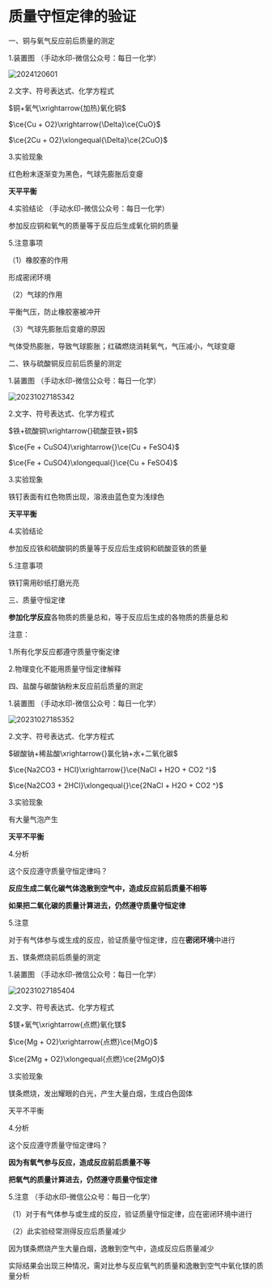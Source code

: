 # 质量守恒定律的验证

一、铜与氧气反应前后质量的测定

1.装置图	（手动水印-微信公众号：每日一化学）

![2024120601](https://img.edaychem.cn//img/2024120601.jpg)​

2.文字、符号表达式、化学方程式

$铜+氧气\xrightarrow{加热}氧化铜$

$\ce{Cu + O2}\xrightarrow{\Delta}\ce{CuO}$

$\ce{2Cu + O2}\xlongequal{\Delta}\ce{2CuO}$

3.实验现象

红色粉末逐渐变为黑色，气球先膨胀后变瘪

**天平平衡**

4.实验结论	（手动水印-微信公众号：每日一化学）

参加反应铜和氧气的质量等于反应后生成氧化铜的质量

5.注意事项

（1）橡胶塞的作用

形成密闭环境

（2）气球的作用

平衡气压，防止橡胶塞被冲开

（3）气球先膨胀后变瘪的原因

气体受热膨胀，导致气球膨胀；红磷燃烧消耗氧气，气压减小，气球变瘪

二、铁与硫酸铜反应前后质量的测定

1.装置图	（手动水印-微信公众号：每日一化学）

![20231027185342](https://img.edaychem.cn//img/20231027185342.jpg)​

2.文字、符号表达式、化学方程式

$铁+硫酸铜\xrightarrow{}硫酸亚铁+铜$

$\ce{Fe + CuSO4}\xrightarrow{}\ce{Cu + FeSO4}$

$\ce{Fe + CuSO4}\xlongequal{}\ce{Cu + FeSO4}$

3.实验现象

铁钉表面有红色物质出现，溶液由蓝色变为浅绿色

**天平平衡**

4.实验结论

参加反应铁和硫酸铜的质量等于反应后生成铜和硫酸亚铁的质量

5.注意事项

铁钉需用砂纸打磨光亮

三、质量守恒定律

**参加化学反应**各物质的质量总和，等于反应后生成的各物质的质量总和

注意：

1.所有化学反应都遵守质量守衡定律

2.物理变化不能用质量守恒定律解释

四、盐酸与碳酸钠粉末反应前后质量的测定

1.装置图	（手动水印-微信公众号：每日一化学）

![20231027185352](https://img.edaychem.cn//img/20231027185352.jpg)​

2.文字、符号表达式、化学方程式

$碳酸钠+稀盐酸\xrightarrow{}氯化钠+水+二氧化碳$

$\ce{Na2CO3 + HCl}\xrightarrow{}\ce{NaCl + H2O + CO2 ^}$

$\ce{Na2CO3 + 2HCl}\xlongequal{}\ce{2NaCl + H2O + CO2 ^}$

3.实验现象

有大量气泡产生

**天平不平衡**

4.分析

这个反应遵守质量守恒定律吗？

**反应生成二氧化碳气体逸散到空气中，造成反应前后质量不相等**

**如果把二氧化碳的质量计算进去，仍然遵守质量守恒定律**

5.注意

对于有气体参与或生成的反应，验证质量守恒定律，应在**密闭环境**中进行

五、镁条燃烧前后质量的测定

1.装置图	（手动水印-微信公众号：每日一化学）

![20231027185404](https://img.edaychem.cn//img/20231027185404.jpg)​

2.文字、符号表达式、化学方程式

$镁+氧气\xrightarrow{点燃}氧化镁$

$\ce{Mg + O2}\xrightarrow{点燃}\ce{MgO}$

$\ce{2Mg + O2}\xlongequal{点燃}\ce{2MgO}$

3.实验现象

镁条燃烧，发出耀眼的白光，产生大量白烟，生成白色固体

天平不平衡

4.分析

这个反应遵守质量守恒定律吗？

**因为有氧气参与反应，造成反应前后质量不等**

**把氧气的质量计算进去，仍然遵守质量守恒定律**

5.注意	（手动水印-微信公众号：每日一化学）

（1）对于有气体参与或生成的反应，验证质量守恒定律，应在密闭环境中进行

（2）此实验经常测得反应后质量减少

因为镁条燃烧产生大量白烟，逸散到空气中，造成反应后质量减少

实际结果会出现三种情况，需对比参与反应氧气的质量和逸散到空气中氧化镁的质量分析
